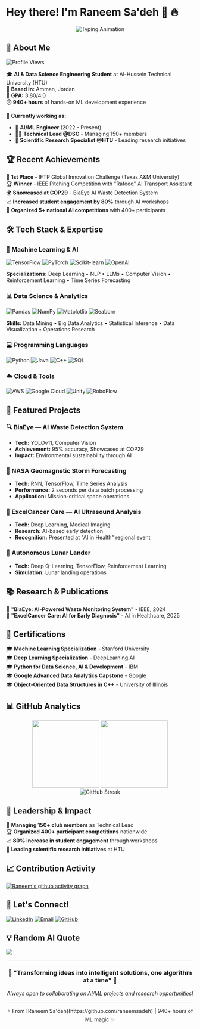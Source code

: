 # Hey there! I'm Raneem Sa'deh 👋 🔥

<div align="center">
  <img src="https://readme-typing-svg.herokuapp.com/?lines=AI+%26+Data+Science+Engineer;Machine+Learning+Enthusiast;Deep+Learning+Specialist;Technical+Leader;Always+Learning+New+Things&font=Fira%20Code&center=true&width=380&height=50&duration=4000&pause=1000" alt="Typing Animation" />
</div>

## 🚀 About Me

![Profile Views](https://komarev.com/ghpvc/?username=raneemsadeh&color=blueviolet&style=flat-square)

🎓 **AI & Data Science Engineering Student** at Al-Hussein Technical University (HTU)  
📍 **Based in:** Amman, Jordan  
🎯 **GPA:** 3.80/4.0  
⏱️ **940+ hours** of hands-on ML development experience  

🔬 **Currently working as:**
- 🧠 **AI/ML Engineer** (2022 - Present)
- 👨‍💼 **Technical Lead @DSC** - Managing 150+ members
- 🔬 **Scientific Research Specialist @HTU** - Leading research initiatives

## 🏆 Recent Achievements

🥇 **1st Place** - IFTP Global Innovation Challenge (Texas A&M University)  
🏆 **Winner** - IEEE Pitching Competition with "Rafeeq" AI Transport Assistant  
🌍 **Showcased at COP29** - BiaEye AI Waste Detection System  
📈 **Increased student engagement by 80%** through AI workshops  
🎯 **Organized 5+ national AI competitions** with 400+ participants

## 🛠️ Tech Stack & Expertise

### 🤖 Machine Learning & AI
![TensorFlow](https://img.shields.io/badge/TensorFlow-FF6F00?style=for-the-badge&logo=tensorflow&logoColor=white)
![PyTorch](https://img.shields.io/badge/PyTorch-EE4C2C?style=for-the-badge&logo=pytorch&logoColor=white)
![Scikit-learn](https://img.shields.io/badge/scikit--learn-F7931E?style=for-the-badge&logo=scikit-learn&logoColor=white)
![OpenAI](https://img.shields.io/badge/OpenAI-412991?style=for-the-badge&logo=openai&logoColor=white)

**Specializations:** Deep Learning • NLP • LLMs • Computer Vision • Reinforcement Learning • Time Series Forecasting

### 📊 Data Science & Analytics
![Pandas](https://img.shields.io/badge/pandas-150458?style=for-the-badge&logo=pandas&logoColor=white)
![NumPy](https://img.shields.io/badge/numpy-013243?style=for-the-badge&logo=numpy&logoColor=white)
![Matplotlib](https://img.shields.io/badge/Matplotlib-11557c?style=for-the-badge&logo=python&logoColor=white)
![Seaborn](https://img.shields.io/badge/Seaborn-3776AB?style=for-the-badge&logo=python&logoColor=white)

**Skills:** Data Mining • Big Data Analytics • Statistical Inference • Data Visualization • Operations Research

### 💻 Programming Languages
![Python](https://img.shields.io/badge/Python-3776AB?style=for-the-badge&logo=python&logoColor=white)
![Java](https://img.shields.io/badge/Java-ED8B00?style=for-the-badge&logo=java&logoColor=white)
![C++](https://img.shields.io/badge/C++-00599C?style=for-the-badge&logo=cplusplus&logoColor=white)
![SQL](https://img.shields.io/badge/SQL-336791?style=for-the-badge&logo=postgresql&logoColor=white)

### ☁️ Cloud & Tools
![AWS](https://img.shields.io/badge/Amazon_AWS-232F3E?style=for-the-badge&logo=amazon-aws&logoColor=white)
![Google Cloud](https://img.shields.io/badge/Google_Cloud-4285F4?style=for-the-badge&logo=google-cloud&logoColor=white)
![Unity](https://img.shields.io/badge/Unity-100000?style=for-the-badge&logo=unity&logoColor=white)
![RoboFlow](https://img.shields.io/badge/RoboFlow-6366F1?style=for-the-badge&logo=roboflow&logoColor=white)

## 🚀 Featured Projects

### 🔍 BiaEye — AI Waste Detection System
- **Tech:** YOLOv11, Computer Vision
- **Achievement:** 95% accuracy, Showcased at COP29
- **Impact:** Environmental sustainability through AI

### 🌌 NASA Geomagnetic Storm Forecasting
- **Tech:** RNN, TensorFlow, Time Series Analysis
- **Performance:** 2 seconds per data batch processing
- **Application:** Mission-critical space operations

### 🏥 ExcelCancer Care — AI Ultrasound Analysis
- **Tech:** Deep Learning, Medical Imaging
- **Research:** AI-based early detection
- **Recognition:** Presented at "AI in Health" regional event

### 🚀 Autonomous Lunar Lander
- **Tech:** Deep Q-Learning, TensorFlow, Reinforcement Learning
- **Simulation:** Lunar landing operations

## 📚 Research & Publications

📄 **"BiaEye: AI-Powered Waste Monitoring System"** - IEEE, 2024  
📄 **"ExcelCancer Care: AI for Early Diagnosis"** - AI in Healthcare, 2025

## 🏅 Certifications

🎓 **Machine Learning Specialization** - Stanford University  
🎓 **Deep Learning Specialization** - DeepLearning.AI  
🎓 **Python for Data Science, AI & Development** - IBM  
🎓 **Google Advanced Data Analytics Capstone** - Google  
🎓 **Object-Oriented Data Structures in C++** - University of Illinois

## 📊 GitHub Analytics

<div align="center">
  <img height="180em" src="https://github-readme-stats.vercel.app/api?username=raneemsadeh&show_icons=true&theme=radical&include_all_commits=true&count_private=true"/>
  <img height="180em" src="https://github-readme-stats.vercel.app/api/top-langs/?username=raneemsadeh&layout=compact&langs_count=8&theme=radical"/>
</div>

<div align="center">
  <img src="https://github-readme-streak-stats.herokuapp.com/?user=raneemsadeh&theme=radical" alt="GitHub Streak" />
</div>

## 🌟 Leadership & Impact

👥 **Managing 150+ club members** as Technical Lead  
🏆 **Organized 400+ participant competitions** nationwide  
📈 **80% increase in student engagement** through workshops  
🔬 **Leading scientific research initiatives** at HTU

## 📈 Contribution Activity

[![Raneem's github activity graph](https://github-readme-activity-graph.vercel.app/graph?username=raneemsadeh&theme=react-dark&hide_border=true)](https://github.com/raneemsadeh)

## 🤝 Let's Connect!

[![LinkedIn](https://img.shields.io/badge/LinkedIn-0077B5?style=for-the-badge&logo=linkedin&logoColor=white)](https://www.linkedin.com/in/raneem-sadeh)
[![Email](https://img.shields.io/badge/Email-D14836?style=for-the-badge&logo=gmail&logoColor=white)](mailto:raneem.sadeh@gmail.com)
[![GitHub](https://img.shields.io/badge/GitHub-100000?style=for-the-badge&logo=github&logoColor=white)](https://github.com/raneemsadeh)

## 💡 Random AI Quote
![](https://quotes-github-readme.vercel.app/api?type=horizontal&theme=radical)

---

<div align="center">
  <h3>🚀 "Transforming ideas into intelligent solutions, one algorithm at a time" 🚀</h3>
  <p><i>Always open to collaborating on AI/ML projects and research opportunities!</i></p>
</div>

---

<div align="center">
  ⭐️ From [Raneem Sa'deh](https://github.com/raneemsadeh) | 940+ hours of ML magic ✨
</div>
